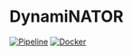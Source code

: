 # DynamiNATOR

[![Pipeline](https://github.com/dmfrodrigues/dynaminator/actions/workflows/pipeline.yml/badge.svg)](https://github.com/dmfrodrigues/dynaminator/actions/workflows/pipeline.yml)
[![Docker](https://github.com/dmfrodrigues/dynaminator/actions/workflows/docker.yml/badge.svg)](https://github.com/dmfrodrigues/dynaminator/actions/workflows/docker.yml)

